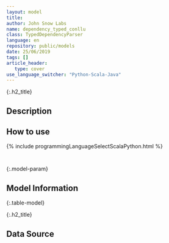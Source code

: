 ```yaml
---
layout: model
title: 
author: John Snow Labs
name: dependency_typed_conllu
class: TypedDependencyParser
language: en
repository: public/models
date: 25/06/2019
tags: []
article_header:
   type: cover
use_language_switcher: "Python-Scala-Java"
---
```


{:.h2_title}
## Description 






## How to use 
<div class="tabs-box" markdown="1">

{% include programmingLanguageSelectScalaPython.html %}

```python

```

```scala

```
</div>



{:.model-param}
## Model Information
{:.table-model}





{:.h2_title}
## Data Source


